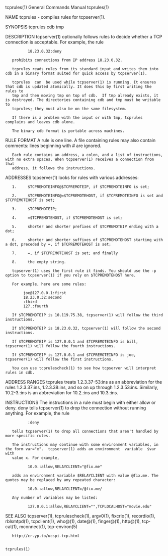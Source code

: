 tcprules(1)                                                   General Commands Manual                                                  tcprules(1)

NAME
       tcprules - compiles rules for tcpserver(1).

SYNOPSIS
       tcprules cdb tmp

DESCRIPTION
       tcpserver(1) optionally follows rules to decide whether a TCP connection is acceptable. For example, the rule

              18.23.0.32:deny

       prohibits connections from IP address 18.23.0.32.

       tcprules reads rules from its standard input and writes them into cdb in a binary format suited for quick access by tcpserver(1).

       tcprules  can  be used while tcpserver(1) is running. It ensures that cdb is updated atomically. It does this by first writing the rules to
       tmp and then moving tmp on top of cdb.  If tmp already exists, it is destroyed. The directories containing cdb and tmp must be writable  to
       tcprules; they must also be on the same filesystem.

       If there is a problem with the input or with tmp, tcprules complains and leaves cdb alone.

       The binary cdb format is portable across machines.

RULE FORMAT
       A rule is one line. A file containing rules may also contain comments: lines beginning with # are ignored.

       Each rule contains an address, a colon, and a list of instructions, with no extra spaces. When tcpserver(1) receives a connection from that
       address, it follows the instructions.

ADDRESSES
       tcpserver(1) looks for rules with various addresses:

       1.     $TCPREMOTEINFO@$TCPREMOTEIP, if $TCPREMOTEINFO is set;

       2.     $TCPREMOTEINFO@=$TCPREMOTEHOST, if $TCPREMOTEINFO is set and $TCPREMOTEHOST is set;

       3.     $TCPREMOTEIP;

       4.     =$TCPREMOTEHOST, if $TCPREMOTEHOST is set;

       5.     shorter and shorter prefixes of $TCPREMOTEIP ending with a dot;

       6.     shorter and shorter suffixes of $TCPREMOTEHOST starting with a dot, preceded by =, if $TCPREMOTEHOST is set;

       7.     =, if $TCPREMOTEHOST is set; and finally

       8.     the empty string.

       tcpserver(1) uses the first rule it finds. You should use the -p option to tcpserver(1) if you rely on $TCPREMOTEHOST here.

       For example, here are some rules:

            joe@127.0.0.1:first
            18.23.0.32:second
            :third
            127.:fourth

       If $TCPREMOTEIP is 10.119.75.38, tcpserver(1) will follow the third instructions.

       If $TCPREMOTEIP is 18.23.0.32, tcpserver(1) will follow the second instructions.

       If $TCPREMOTEIP is 127.0.0.1 and $TCPREMOTEINFO is bill, tcpserver(1) will follow the fourth instructions.

       If $TCPREMOTEIP is 127.0.0.1 and $TCPREMOTEINFO is joe, tcpserver(1) will follow the first instructions.

       You can use tcprulescheck(1) to see how tcpserver will interpret rules in cdb.

ADDRESS RANGES
       tcprules treats 1.2.3.37-53:ins as an abbreviation for the rules 1.2.3.37:ins, 1.2.3.38:ins, and so on up through 1.2.3.53:ins.  Similarly,
       10.2-3.:ins is an abbreviation for 10.2.:ins and 10.3.:ins.

INSTRUCTIONS
       The  instructions  in a rule must begin with either allow or deny. deny tells tcpserver(1) to drop the connection without running anything.
       For example, the rule

              :deny

       tells tcpserver(1) to drop all connections that aren't handled by more specific rules.

       The instructions may continue with some environment variables, in the form var="x".  tcpserver(1) adds an environment  variable  $var  with
       value x. For example,

              10.0.:allow,RELAYCLIENT="@fix.me"

       adds an environment variable $RELAYCLIENT with value @fix.me. The quotes may be replaced by any repeated character:

              10.0.:allow,RELAYCLIENT=/@fix.me/

       Any number of variables may be listed:

              127.0.0.1:allow,RELAYCLIENT="",TCPLOCALHOST="movie.edu"

SEE ALSO
       tcpserver(1), tcprulescheck(1), argv0(1), fixcrio(1), recordio(1), rblsmtpd(1), tcpclient(1), who@(1), date@(1), finger@(1), http@(1), tcp‐
       cat(1), mconnect(1), tcp-environ(5)

       http://cr.yp.to/ucspi-tcp.html

                                                                                                                                       tcprules(1)
